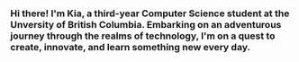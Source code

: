 ### Hi there! I'm Kia, a third-year Computer Science student at the Unversity of British Columbia. Embarking on an adventurous journey through the realms of technology, I'm on a quest to create, innovate, and learn something new every day.
<!--
**Kia82/Kia82** is a ✨ _special_ ✨ repository because its `README.md` (this file) appears on your GitHub profile.

Here are some ideas to get you started:

- 🔭 I’m currently working on ...
- 🌱 I’m currently learning ...
- 👯 I’m looking to collaborate on ...
- 🤔 I’m looking for help with ...
- 💬 Ask me about ...
- 📫 How to reach me: ...
- 😄 Pronouns: ...
- ⚡ Fun fact: ...
-->
